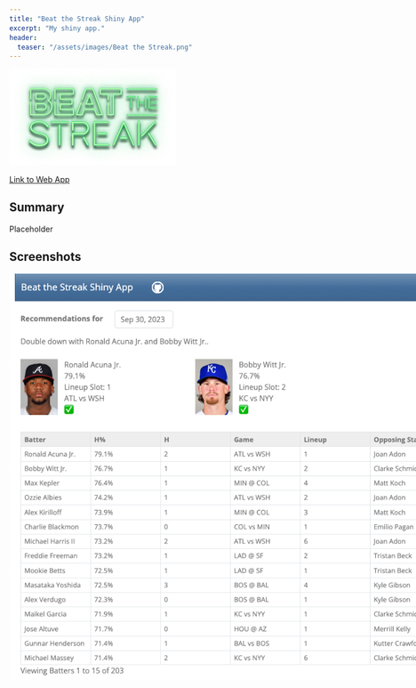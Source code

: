 ```yaml
---
title: "Beat the Streak Shiny App"
excerpt: "My shiny app."
header:
  teaser: "/assets/images/Beat the Streak.png"
---
```


<img src="/assets/images/Beat the Streak.png" style="max-width: 300px">

<a href="https://peteberryman.shinyapps.io/bts-shiny/" target="_blank"><i class="fa-solid fa-arrow-up-right-from-square"></i> Link to Web App</a>

## Summary
Placeholder

## Screenshots
<img src="/assets/images/Beat the Streak Shiny App.png" style="max-width: 800px">
